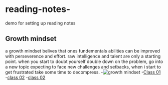 # reading-notes-
demo for setting up reading notes
## Growth mindset
a growth mindset belives that ones fundementals abilities can be improved with perseverence and effort. raw intelligence and talent are only a starting point.
when you start to doubt yourself double down on the problem, go into a new topic expecting to face new challenges and setbacks, when i start to get frustrated take some time to decompress.
-![growth mindset](https://sites.dartmouth.edu/learning/files/2017/05/Growth-Mindset_Copyright-Big-Change1.jpg)
-[Class 01](class-01.md)
-[class 02](Class-02.md)
-[class 02](Class-03.md)
